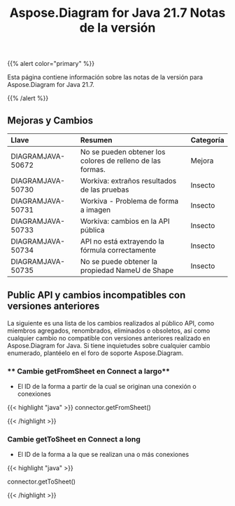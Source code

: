 ﻿---
title: Aspose.Diagram for Java 21.7 Notas de la versión
type: docs
weight: 6
url: /es/java/aspose-diagram-for-java-21-7-release-notes/
---
{{% alert color="primary" %}}

Esta página contiene información sobre las notas de la versión para Aspose.Diagram for Java 21.7.

{{% /alert %}}
## **Mejoras y Cambios**  ##

|**Llave**|**Resumen**|**Categoría**|
|:- |:- |:- |
|DIAGRAMJAVA-50672|No se pueden obtener los colores de relleno de las formas.|Mejora|
|DIAGRAMJAVA-50730|Workiva: extraños resultados de las pruebas|Insecto|
|DIAGRAMJAVA-50731|Workiva - Problema de forma a imagen|Insecto|
|DIAGRAMJAVA-50733|Workiva: cambios en la API pública|Insecto|
|DIAGRAMJAVA-50734|API no está extrayendo la fórmula correctamente|Insecto|
|DIAGRAMJAVA-50735|No se puede obtener la propiedad NameU de Shape|Insecto|
## **Public API y cambios incompatibles con versiones anteriores**
La siguiente es una lista de los cambios realizados al público API, como miembros agregados, renombrados, eliminados o obsoletos, así como cualquier cambio no compatible con versiones anteriores realizado en Aspose.Diagram for Java. Si tiene inquietudes sobre cualquier cambio enumerado, plantéelo en el foro de soporte Aspose.Diagram.
### ** Cambie getFromSheet en Connect a largo**
- El ID de la forma a partir de la cual se originan una conexión o conexiones

{{< highlight "java" >}}
connector.getFromSheet()

{{< /highlight >}}
### **Cambie getToSheet en Connect a long**
- El ID de la forma a la que se realizan una o más conexiones

{{< highlight "java" >}}

connector.getToSheet()

{{< /highlight >}}
